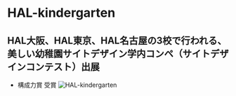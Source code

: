 # HAL-kindergarten
## HAL大阪、HAL東京、HAL名古屋の3校で行われる、美しい幼稚園サイトデザイン学内コンペ（サイトデザインコンテスト）出展
- 構成力賞 受賞
![HAL-kindergarten](https://user-images.githubusercontent.com/80105249/210204309-1e787eef-70dd-46d6-a606-b202c78150ce.png)
